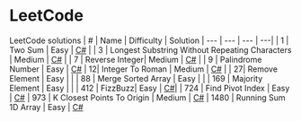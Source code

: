 # LeetCode
LeetCode solutions
| # | Name | Difficulty | Solution
| --- | --- | --- | ---| 
| 1 | Two Sum | Easy | [C#](https://github.com/isadora-vieira-ramos/leetcode/blob/main/solutions/TwoSum.cs) |
| 3 | Longest Substring Without Repeating Characters | Medium | [C#](https://github.com/isadora-vieira-ramos/leetcode/blob/main/solutions/TwoSum.cs) |
| 7 | Reverse Integer| Medium | [C#](https://github.com/isadora-vieira-ramos/leetcode/blob/main/solutions/ReverseInteger.cs) |
| 9 | Palindrome Number | Easy | [C#](https://github.com/isadora-vieira-ramos/leetcode/blob/main/solutions/PalindromeNumber.cs)
| 12| Integer To Roman | Medium | [C#](https://github.com/isadora-vieira-ramos/leetcode/blob/main/solutions/IntegerToRoman.cs) |
| 27| Remove Element | Easy | |
| 88 | Merge Sorted Array | Easy | |
| 169 | Majority Element | Easy | |
| 412 | FizzBuzz| Easy | [C#](https://github.com/isadora-vieira-ramos/leetcode/blob/main/solutions/FizzBuzz.cs)|
| 724 | Find Pivot Index | Easy | [C#](https://github.com/isadora-vieira-ramos/leetcode/blob/main/solutions/FindPivotIndex.cs)
| 973 | K Closest Points To Origin | Medium | [C#](https://github.com/isadora-vieira-ramos/leetcode/blob/main/solutions/KClosestPointsToOrigin.cs) 
| 1480 | Running Sum 1D Array | Easy | [C#](https://github.com/isadora-vieira-ramos/leetcode/blob/main/solutions/RunningSumArray.cs) 

